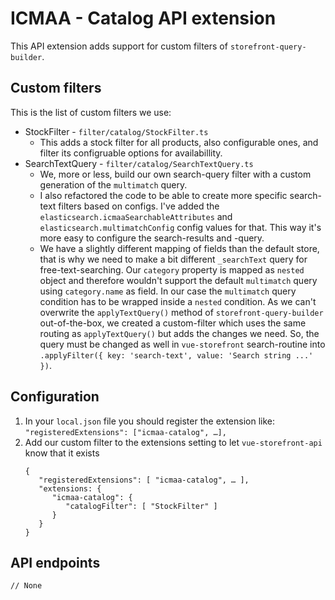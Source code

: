 # ICMAA - Catalog API extension

This API extension adds support for custom filters of `storefront-query-builder`.

## Custom filters

This is the list of custom filters we use:

* StockFilter - `filter/catalog/StockFilter.ts`
  * This adds a stock filter for all products, also configurable ones, and filter its configruable options for availabillity.
* SearchTextQuery - `filter/catalog/SearchTextQuery.ts`
  * We, more or less, build our own search-query filter with a custom generation of the `multimatch` query.
  * I also refactored the code to be able to create more specific search-text filters based on configs. I've added the `elasticsearch.icmaaSearchableAttributes` and `elasticsearch.multimatchConfig` config values for that. This way it's more easy to configure the search-results and -query.
  * We have a slightly different mapping of fields than the default store, that is why we need to make a bit different `_searchText` query for free-text-searching. Our `category` property is mapped as `nested` object and therefore wouldn't support the default `multimatch` query using `category.name` as field. In our case the `multimatch` query condition has to be wrapped inside a `nested` condition. As we can't overwrite the `applyTextQuery()` method of `storefront-query-builder` out-of-the-box, we created a custom-filter which uses the same routing as `applyTextQuery()` but adds the changes we need. So, the query must be changed as well in `vue-storefront` search-routine into `.applyFilter({ key: 'search-text', value: 'Search string ...' })`.

## Configuration

1. In your `local.json` file you should register the extension like:
   `"registeredExtensions": ["icmaa-catalog", …],`
1. Add our custom filter to the extensions setting to let `vue-storefront-api` know that it exists
   ```
   {
      "registeredExtensions": [ "icmaa-catalog", … ],
      "extensions: {
         "icmaa-catalog": {
            "catalogFilter": [ "StockFilter" ]
         }
      }
   }

## API endpoints
```
// None
```
